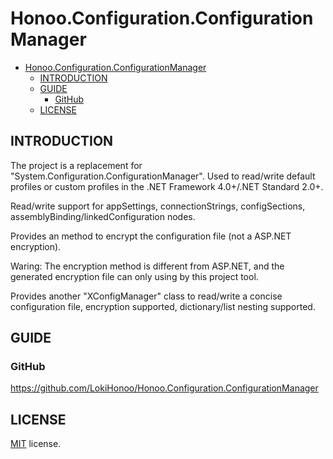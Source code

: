# Honoo.Configuration.ConfigurationManager

<!-- @import "[TOC]" {cmd="toc" depthFrom=1 depthTo=6 orderedList=false} -->

<!-- code_chunk_output -->

- [Honoo.Configuration.ConfigurationManager](#honooconfigurationconfigurationmanager)
  - [INTRODUCTION](#introduction)
  - [GUIDE](#guide)
    - [GitHub](#github)
  - [LICENSE](#license)

<!-- /code_chunk_output -->

## INTRODUCTION

The project is a replacement for "System.Configuration.ConfigurationManager".
Used to read/write default profiles or custom profiles in the .NET Framework 4.0+/.NET Standard 2.0+.

Read/write support for appSettings, connectionStrings, configSections, assemblyBinding/linkedConfiguration nodes.

Provides an method to encrypt the configuration file (not a ASP.NET encryption). 

Waring: The encryption method is different from ASP.NET, and the generated encryption file can only using by this project tool.

Provides another "XConfigManager" class to read/write a concise configuration file, encryption supported, dictionary/list nesting supported.

## GUIDE

### GitHub

<https://github.com/LokiHonoo/Honoo.Configuration.ConfigurationManager>

## LICENSE

[MIT](LICENSE) license.
